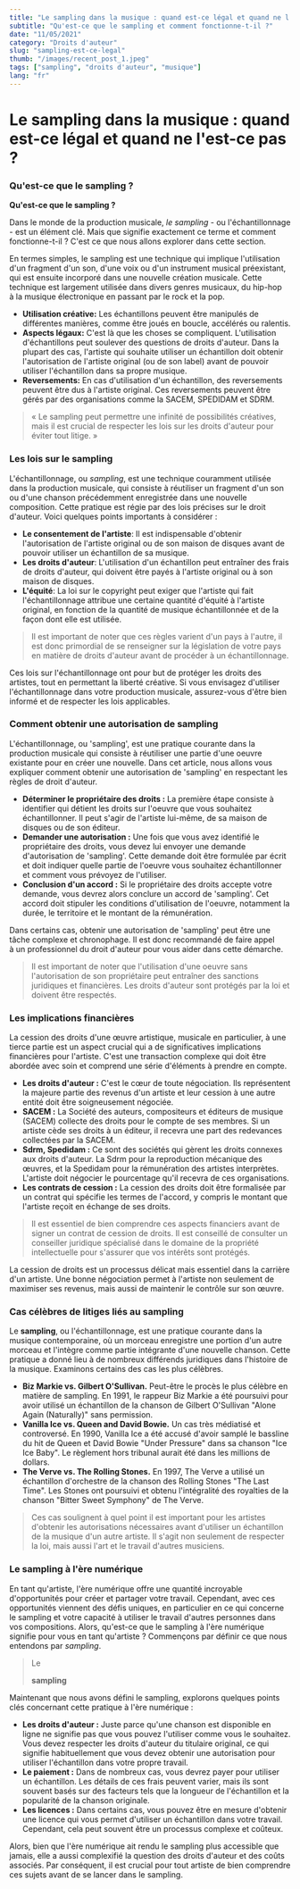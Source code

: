 ```yaml
---
title: "Le sampling dans la musique : quand est-ce légal et quand ne l'est-ce pas ?"
subtitle: "Qu'est-ce que le sampling et comment fonctionne-t-il ?"
date: "11/05/2021"
category: "Droits d'auteur"
slug: "sampling-est-ce-legal"
thumb: "/images/recent_post_1.jpeg"
tags: ["sampling", "droits d'auteur", "musique"]
lang: "fr"
---
```


# Le sampling dans la musique : quand est-ce légal et quand ne l'est-ce pas ?

### Qu'est-ce que le sampling ?

**Qu'est-ce que le sampling ?**

Dans le monde de la production musicale, _le sampling_ - ou l'échantillonnage - est un élément clé. Mais que signifie exactement ce terme et comment fonctionne-t-il ? C'est ce que nous allons explorer dans cette section.

En termes simples, le sampling est une technique qui implique l'utilisation d'un fragment d'un son, d'une voix ou d'un instrument musical préexistant, qui est ensuite incorporé dans une nouvelle création musicale. Cette technique est largement utilisée dans divers genres musicaux, du hip-hop à la musique électronique en passant par le rock et la pop.

-   **Utilisation créative:** Les échantillons peuvent être manipulés de différentes manières, comme être joués en boucle, accélérés ou ralentis.
-   **Aspects légaux:** C'est là que les choses se compliquent. L'utilisation d'échantillons peut soulever des questions de droits d'auteur. Dans la plupart des cas, l'artiste qui souhaite utiliser un échantillon doit obtenir l'autorisation de l'artiste original (ou de son label) avant de pouvoir utiliser l'échantillon dans sa propre musique.
-   **Reversements:** En cas d'utilisation d'un échantillon, des reversements peuvent être dus à l'artiste original. Ces reversements peuvent être gérés par des organisations comme la SACEM, SPEDIDAM et SDRM.

> « Le sampling peut permettre une infinité de possibilités créatives, mais il est crucial de respecter les lois sur les droits d'auteur pour éviter tout litige. »

### Les lois sur le sampling

L'échantillonnage, ou _sampling_, est une technique couramment utilisée dans la production musicale, qui consiste à réutiliser un fragment d'un son ou d'une chanson précédemment enregistrée dans une nouvelle composition. Cette pratique est régie par des lois précises sur le droit d'auteur. Voici quelques points importants à considérer :

-   **Le consentement de l'artiste**: Il est indispensable d'obtenir l'autorisation de l'artiste original ou de son maison de disques avant de pouvoir utiliser un échantillon de sa musique.
-   **Les droits d'auteur**: L'utilisation d'un échantillon peut entraîner des frais de droits d'auteur, qui doivent être payés à l'artiste original ou à son maison de disques.
-   **L'équité**: La loi sur le copyright peut exiger que l'artiste qui fait l'échantillonnage attribue une certaine quantité d'équité à l'artiste original, en fonction de la quantité de musique échantillonnée et de la façon dont elle est utilisée.

> Il est important de noter que ces règles varient d'un pays à l'autre, il est donc primordial de se renseigner sur la législation de votre pays en matière de droits d'auteur avant de procéder à un échantillonnage.

Ces lois sur l'échantillonnage ont pour but de protéger les droits des artistes, tout en permettant la liberté créative. Si vous envisagez d'utiliser l'échantillonnage dans votre production musicale, assurez-vous d'être bien informé et de respecter les lois applicables.

### Comment obtenir une autorisation de sampling

L'échantillonnage, ou 'sampling', est une pratique courante dans la production musicale qui consiste à réutiliser une partie d'une oeuvre existante pour en créer une nouvelle. Dans cet article, nous allons vous expliquer comment obtenir une autorisation de 'sampling' en respectant les règles de droit d'auteur.

-   **Déterminer le propriétaire des droits :** La première étape consiste à identifier qui détient les droits sur l'oeuvre que vous souhaitez échantillonner. Il peut s'agir de l'artiste lui-même, de sa maison de disques ou de son éditeur.
-   **Demander une autorisation :** Une fois que vous avez identifié le propriétaire des droits, vous devez lui envoyer une demande d'autorisation de 'sampling'. Cette demande doit être formulée par écrit et doit indiquer quelle partie de l'oeuvre vous souhaitez échantillonner et comment vous prévoyez de l'utiliser.
-   **Conclusion d'un accord :** Si le propriétaire des droits accepte votre demande, vous devrez alors conclure un accord de 'sampling'. Cet accord doit stipuler les conditions d'utilisation de l'oeuvre, notamment la durée, le territoire et le montant de la rémunération.

Dans certains cas, obtenir une autorisation de 'sampling' peut être une tâche complexe et chronophage. Il est donc recommandé de faire appel à un professionnel du droit d'auteur pour vous aider dans cette démarche.

> Il est important de noter que l'utilisation d'une oeuvre sans l'autorisation de son propriétaire peut entraîner des sanctions juridiques et financières. Les droits d'auteur sont protégés par la loi et doivent être respectés.

### Les implications financières

La cession des droits d'une œuvre artistique, musicale en particulier, à une tierce partie est un aspect crucial qui a de significatives implications financières pour l'artiste. C'est une transaction complexe qui doit être abordée avec soin et comprend une série d'éléments à prendre en compte.

-   **Les droits d'auteur :** C'est le cœur de toute négociation. Ils représentent la majeure partie des revenus d'un artiste et leur cession à une autre entité doit être soigneusement négociée.
-   **SACEM :** La Société des auteurs, compositeurs et éditeurs de musique (SACEM) collecte des droits pour le compte de ses membres. Si un artiste cède ses droits à un éditeur, il recevra une part des redevances collectées par la SACEM.
-   **Sdrm, Spedidam :** Ce sont des sociétés qui gèrent les droits connexes aux droits d'auteur. La Sdrm pour la reproduction mécanique des œuvres, et la Spedidam pour la rémunération des artistes interprètes. L'artiste doit négocier le pourcentage qu'il recevra de ces organisations.
-   **Les contrats de cession :** La cession des droits doit être formalisée par un contrat qui spécifie les termes de l'accord, y compris le montant que l'artiste reçoit en échange de ses droits.

> Il est essentiel de bien comprendre ces aspects financiers avant de signer un contrat de cession de droits. Il est conseillé de consulter un conseiller juridique spécialisé dans le domaine de la propriété intellectuelle pour s'assurer que vos intérêts sont protégés.

La cession de droits est un processus délicat mais essentiel dans la carrière d'un artiste. Une bonne négociation permet à l'artiste non seulement de maximiser ses revenus, mais aussi de maintenir le contrôle sur son œuvre.

### Cas célèbres de litiges liés au sampling

Le **sampling**, ou l'échantillonnage, est une pratique courante dans la musique contemporaine, où un morceau enregistre une portion d'un autre morceau et l'intègre comme partie intégrante d'une nouvelle chanson. Cette pratique a donné lieu à de nombreux différends juridiques dans l'histoire de la musique. Examinons certains des cas les plus célèbres.

-   **Biz Markie vs. Gilbert O'Sullivan.** Peut-être le procès le plus célèbre en matière de sampling. En 1991, le rappeur Biz Markie a été poursuivi pour avoir utilisé un échantillon de la chanson de Gilbert O'Sullivan "Alone Again (Naturally)" sans permission.
-   **Vanilla Ice vs. Queen and David Bowie.** Un cas très médiatisé et controversé. En 1990, Vanilla Ice a été accusé d'avoir samplé le bassline du hit de Queen et David Bowie "Under Pressure" dans sa chanson "Ice Ice Baby". Le règlement hors tribunal aurait été dans les millions de dollars.
-   **The Verve vs. The Rolling Stones.** En 1997, The Verve a utilisé un échantillon d'orchestre de la chanson des Rolling Stones "The Last Time". Les Stones ont poursuivi et obtenu l'intégralité des royalties de la chanson "Bitter Sweet Symphony" de The Verve.

> Ces cas soulignent à quel point il est important pour les artistes d'obtenir les autorisations nécessaires avant d'utiliser un échantillon de la musique d'un autre artiste. Il s'agit non seulement de respecter la loi, mais aussi l'art et le travail d'autres musiciens.

### Le sampling à l'ère numérique

En tant qu'artiste, l'ère numérique offre une quantité incroyable d'opportunités pour créer et partager votre travail. Cependant, avec ces opportunités viennent des défis uniques, en particulier en ce qui concerne le sampling et votre capacité à utiliser le travail d'autres personnes dans vos compositions. Alors, qu'est-ce que le sampling à l'ère numérique signifie pour vous en tant qu'artiste ? Commençons par définir ce que nous entendons par _sampling_.

> Le
>
> **sampling**

Maintenant que nous avons défini le sampling, explorons quelques points clés concernant cette pratique à l'ère numérique :

-   **Les droits d'auteur :** Juste parce qu'une chanson est disponible en ligne ne signifie pas que vous pouvez l'utiliser comme vous le souhaitez. Vous devez respecter les droits d'auteur du titulaire original, ce qui signifie habituellement que vous devez obtenir une autorisation pour utiliser l'échantillon dans votre propre travail.
-   **Le paiement :** Dans de nombreux cas, vous devrez payer pour utiliser un échantillon. Les détails de ces frais peuvent varier, mais ils sont souvent basés sur des facteurs tels que la longueur de l'échantillon et la popularité de la chanson originale.
-   **Les licences :** Dans certains cas, vous pouvez être en mesure d'obtenir une licence qui vous permet d'utiliser un échantillon dans votre travail. Cependant, cela peut souvent être un processus complexe et coûteux.

Alors, bien que l'ère numérique ait rendu le sampling plus accessible que jamais, elle a aussi complexifié la question des droits d'auteur et des coûts associés. Par conséquent, il est crucial pour tout artiste de bien comprendre ces sujets avant de se lancer dans le sampling.
